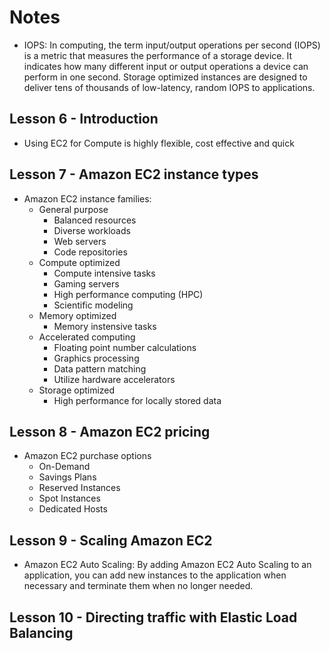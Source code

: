 # Notes

- IOPS:
  In computing, the term input/output operations per second (IOPS) is a metric that measures the performance of a storage device. It indicates how many different input or output operations a device can perform in one second. Storage optimized instances are designed to deliver tens of thousands of low-latency, random IOPS to applications.

## Lesson 6 - Introduction

- Using EC2 for Compute is highly flexible, cost effective and quick

## Lesson 7 - Amazon EC2 instance types

- Amazon EC2 instance families:
  - General purpose
    - Balanced resources
    - Diverse workloads
    - Web servers
    - Code repositories
  - Compute optimized
    - Compute intensive tasks
    - Gaming servers
    - High performance computing (HPC)
    - Scientific modeling
  - Memory optimized
    - Memory instensive tasks
  - Accelerated computing
    - Floating point number calculations
    - Graphics processing
    - Data pattern matching
    - Utilize hardware accelerators
  - Storage optimized
    - High performance for locally stored data

## Lesson 8 - Amazon EC2 pricing

- Amazon EC2 purchase options
  - On-Demand
  - Savings Plans
  - Reserved Instances
  - Spot Instances
  - Dedicated Hosts

## Lesson 9 - Scaling Amazon EC2

- Amazon EC2 Auto Scaling:
  By adding Amazon EC2 Auto Scaling to an application, you can add new instances to the application when necessary and terminate them when no longer needed.

## Lesson 10 - Directing traffic with Elastic Load Balancing

